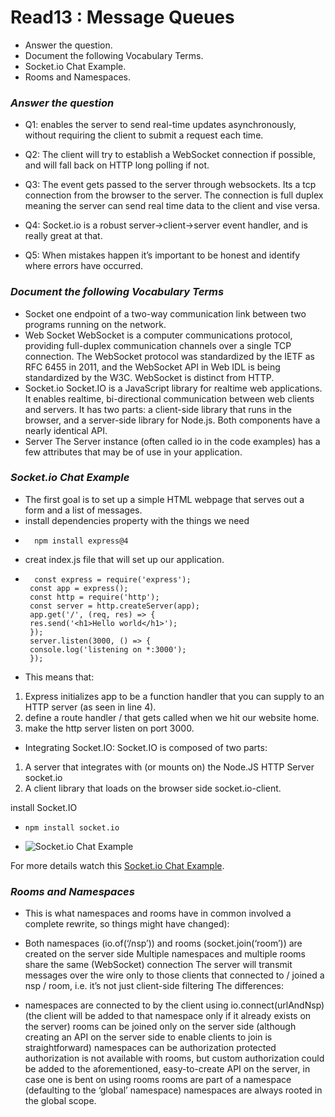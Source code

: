 # Read13 : Message Queues
* Answer the question.
* Document the following Vocabulary Terms.
* Socket.io Chat Example.
* Rooms and Namespaces.

### *Answer the question*
- Q1: enables the server to send real-time updates asynchronously, without requiring the client to submit a request each time.

- Q2: The client will try to establish a WebSocket connection if possible, and will fall back on HTTP long polling if not.

- Q3: The event gets passed to the server through websockets. Its a tcp connection from the browser to the server. The connection is full duplex 
meaning the server can send real time data to the client and vise versa.

- Q4: Socket.io is a robust server->client->server event handler, and is really great at that.

- Q5: When mistakes happen it’s important to be honest and identify where errors have occurred.

### *Document the following Vocabulary Terms*
- Socket one endpoint of a two-way communication link between two programs running on the network.
- Web Socket WebSocket is a computer communications protocol, providing full-duplex communication channels over a single TCP connection. The 
WebSocket protocol was standardized by the IETF as RFC 6455 in 2011, and the WebSocket API in Web IDL is being standardized by the W3C. WebSocket 
is distinct from HTTP.
- Socket.io Socket.IO is a JavaScript library for realtime web applications. It enables realtime, bi-directional communication between web clients 
and servers. It has two parts: a client-side library that runs in the browser, and a server-side library for Node.js. Both components have a 
nearly identical API.
- Server The Server instance (often called io in the code examples) has a few attributes that may be of use in your application.

### *Socket.io Chat Example*
- The first goal is to set up a simple HTML webpage that serves out a form and a list of messages.
- install dependencies property with the things we need
-       npm install express@4

- creat index.js file that will set up our application.
-       const express = require('express');
       const app = express();
       const http = require('http');
       const server = http.createServer(app);
       app.get('/', (req, res) => {
       res.send('<h1>Hello world</h1>');
       });
       server.listen(3000, () => {
       console.log('listening on *:3000');
       });

- This means that:
1. Express initializes app to be a function handler that you can supply to an HTTP server (as seen in line 4).
2. define a route handler / that gets called when we hit our website home.
3.  make the http server listen on port 3000.

- Integrating Socket.IO:
Socket.IO is composed of two parts:
1. A server that integrates with (or mounts on) the Node.JS HTTP Server socket.io
2. A client library that loads on the browser side socket.io-client.

install Socket.IO
-     npm install socket.io

- ![Socket.io Chat Example](https://camo.githubusercontent.com/bdd5b0e29e317fd50a2544ea899cb871c11548a0827d2e3734a603f79106874e/687474703a2f2f692e696d6775722e636f6d2f6a565a315877692e706e67)

For more details watch this [Socket.io Chat Example](https://socket.io/get-started/chat/).

### *Rooms and Namespaces*
- This is what namespaces and rooms have in common involved a complete rewrite, so things might have changed):

- Both namespaces (io.of(‘/nsp’)) and rooms (socket.join(‘room’)) are created on the server side Multiple namespaces and multiple rooms share the 
same (WebSocket) connection The server will transmit messages over the wire only to those clients that connected to / joined a nsp / room, i.e. 
it’s not just client-side filtering The differences:

- namespaces are connected to by the client using io.connect(urlAndNsp) (the client will be added to that namespace only if it already exists on 
the server) rooms can be joined only on the server side (although creating an API on the server side to enable clients to join is straightforward) 
namespaces can be authorization protected authorization is not available with rooms, but custom authorization could be added to the 
aforementioned, easy-to-create API on the server, in case one is bent on using rooms rooms are part of a namespace (defaulting to the ‘global’ 
namespace) namespaces are always rooted in the global scope.





